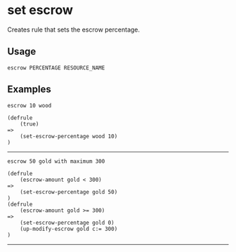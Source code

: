 # set escrow
Creates rule that sets the escrow percentage.
## Usage
```
escrow PERCENTAGE RESOURCE_NAME
```
## Examples
```
escrow 10 wood
```
```
(defrule
    (true)
=>
    (set-escrow-percentage wood 10)
)

```
---
```
escrow 50 gold with maximum 300
```
```
(defrule
    (escrow-amount gold < 300)
=>
    (set-escrow-percentage gold 50)
)
(defrule
    (escrow-amount gold >= 300)
=>
    (set-escrow-percentage gold 0)
    (up-modify-escrow gold c:= 300)
)

```
---
